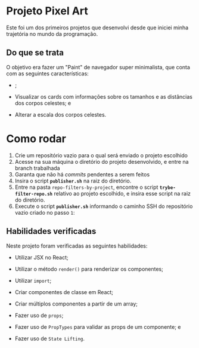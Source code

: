 # Projeto Pixel Art

Este foi um dos primeiros projetos que desenvolvi desde que iniciei minha trajetória no mundo da programação.

## Do que se trata

O objetivo era fazer um "Paint" de navegador super minimalista, que conta com as seguintes características:

  * ;

  * Visualizar os cards com informações sobre os tamanhos e as distâncias dos corpos celestes; e

  * Alterar a escala dos corpos celestes.

# Como rodar

1. Crie um repositório vazio para o qual será enviado o projeto escolhido
2. Acesse na sua máquina o diretório do projeto desenvolvido, e entre na branch trabalhada
3. Garanta que não há _commits_ pendentes a serem feitos
4. Insira o script **`publisher.sh`** na raiz do diretório.
5. Entre na pasta `repo-filters-by-project`, encontre o script **`trybe-filter-repo.sh`** relativo ao projeto escolhido, e insira esse script na raiz do diretório.
6. Execute o script **`publisher.sh`** informando o caminho SSH do repositório vazio criado no passo `1`:

  ## Habilidades verificadas

Neste projeto foram verificadas as seguintes habilidades:

  * Utilizar JSX no React;

  * Utilizar o método `render()` para renderizar os componentes;

  * Utilizar `import`;

  * Criar componentes de classe em React;

  * Criar múltiplos componentes a partir de um array;

  * Fazer uso de `props`;

  * Fazer uso de `PropTypes` para validar as props de um componente; e

  * Fazer uso de `State Lifting`.
